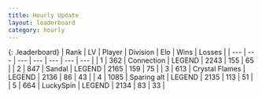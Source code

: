 ```yaml
---
title: Hourly Update
layout: leaderboard
category: hourly
---
```


{: .leaderboard}
| Rank | LV | Player | Division | Elo | Wins | Losses |
| --- | --- | --- | --- | --- | --- | --- |
| <span data-change="0">1</span> | 362 | <span title="ID: 539711">Connection</span> | LEGEND | <span data-change="0">2243</span> | <span data-change="0">155</span> | <span data-change="0">65</span> |
| <span data-change="0">2</span> | 847 | <span title="ID: 315148">Sandal</span> | LEGEND | <span data-change="6">2165</span> | <span data-change="1">159</span> | <span data-change="0">75</span> |
| <span data-change="0">3</span> | 613 | <span title="ID: 163201">Crystal Flames</span> | LEGEND | <span data-change="0">2136</span> | <span data-change="0">86</span> | <span data-change="0">43</span> |
| <span data-change="0">4</span> | 1085 | <span title="ID: 203132">Sparing alt</span> | LEGEND | <span data-change="0">2135</span> | <span data-change="0">113</span> | <span data-change="0">51</span> |
| <span data-change="1">5</span> | 664 | <span title="ID: 498412">LuckySpin</span> | LEGEND | <span data-change="6">2134</span> | <span data-change="1">83</span> | <span data-change="0">33</span> |